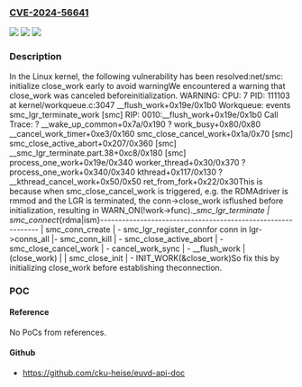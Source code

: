 ### [CVE-2024-56641](https://cve.mitre.org/cgi-bin/cvename.cgi?name=CVE-2024-56641)
![](https://img.shields.io/static/v1?label=Product&message=Linux&color=blue)
![](https://img.shields.io/static/v1?label=Version&message=46c28dbd4c23c3f7fa37f5ea48772af79c9cc40e%3C%20f0c37002210aaede10dae849d1a78efc2243add2%20&color=brighgreen)
![](https://img.shields.io/static/v1?label=Vulnerability&message=n%2Fa&color=brighgreen)

### Description

In the Linux kernel, the following vulnerability has been resolved:net/smc: initialize close_work early to avoid warningWe encountered a warning that close_work was canceled beforeinitialization.  WARNING: CPU: 7 PID: 111103 at kernel/workqueue.c:3047 __flush_work+0x19e/0x1b0  Workqueue: events smc_lgr_terminate_work [smc]  RIP: 0010:__flush_work+0x19e/0x1b0  Call Trace:   ? __wake_up_common+0x7a/0x190   ? work_busy+0x80/0x80   __cancel_work_timer+0xe3/0x160   smc_close_cancel_work+0x1a/0x70 [smc]   smc_close_active_abort+0x207/0x360 [smc]   __smc_lgr_terminate.part.38+0xc8/0x180 [smc]   process_one_work+0x19e/0x340   worker_thread+0x30/0x370   ? process_one_work+0x340/0x340   kthread+0x117/0x130   ? __kthread_cancel_work+0x50/0x50   ret_from_fork+0x22/0x30This is because when smc_close_cancel_work is triggered, e.g. the RDMAdriver is rmmod and the LGR is terminated, the conn->close_work isflushed before initialization, resulting in WARN_ON(!work->func).__smc_lgr_terminate             | smc_connect_{rdma|ism}-------------------------------------------------------------                                | smc_conn_create				| \- smc_lgr_register_connfor conn in lgr->conns_all      |\- smc_conn_kill                |   \- smc_close_active_abort    |      \- smc_close_cancel_work  |         \- cancel_work_sync    |            \- __flush_work     |	         (close_work)   |	                        | smc_close_init	                        | \- INIT_WORK(&close_work)So fix this by initializing close_work before establishing theconnection.

### POC

#### Reference
No PoCs from references.

#### Github
- https://github.com/cku-heise/euvd-api-doc

